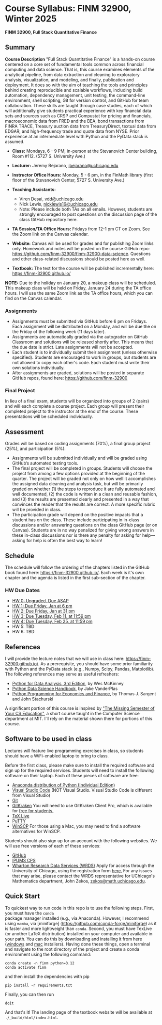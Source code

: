Course Syllabus: FINM 32900, Winter 2025
========================================

**FINM 32900, Full Stack Quantitative Finance**

##  Summary

**Course Description** "Full Stack Quantitative Finance" is a hands-on course
centered on a core set of fundamental tools common across 
financial computing and data science. 
That is, this course examines elements of
the analytical pipeline, from data extraction and cleaning to exploratory
analysis, visualization, and modeling, and finally, publication and deployment.
It does so with the aim of teaching the tools and principles behind creating
reproducible and scalable workflows, including build automation, dependency
management, unit testing, the command-line environment, shell scripting, Git for
version control, and GitHub for team collaboration. These skills are taught
through case studies, each of which will additionally give students practical
experience with key financial data sets and sources such as CRSP and Compustat
for pricing and financials, macroeconomic data from FRED and the BEA, bond
transactions from FINRA TRACE, Treasury auction data from TreasuryDirect,
textual data from EDGAR, and high-frequency trade and quote data from NYSE.
Prior experience at an intermediate level with Python and the PyData stack is
assumed.

- **Class:** Mondays, 6 - 9 PM, in-person at the Stevanovich Center building,
  Room #112. (5727 S. University Ave.)
- **Lecturer:** Jeremy Bejarano, jbejarano@uchicago.edu
- **Instructor Office Hours:** Monday, 5 - 6 pm, in the FinMath library (first floor of the Stevanovich Center, 5727 S. University Ave.)
- **Teaching Assistants:**
  - Viren Desai, vdd@uchicago.edu
  - Nick Lewis, nicklewis16@uchicago.edu
  - Note: Please include both TAs on all emails. However, students are strongly
    encouraged to post questions on the discussion page of the class GitHub
    repository here.

- **TA Session/TA Office Hours:** Fridays from 12-1 pm CT on Zoom. See the Zoom link on the Canvas calendar.

- **Website:** Canvas will be used for grades and for publishing Zoom links
  only. Homework and notes will be posted on the course GitHub repo:
  https://github.com/finm-32900/finm-32900-data-science. Questions and other
  class-related discussions should be posted here as well.
- **Textbook:** The text for the course will be published incrementally here:
  https://finm-32900.github.io/

**NOTE:** Due to the holiday on January 20, a makeup class will be scheduled. This makeup class will be held on Friday, January 24 during the TA office hours. I will use the same Zoom link as the TA office hours, which you can find on the Canvas calendar.


### Assignments

- Assignments must be submitted via GitHub before 6 pm on Fridays. Each
  assignment will be distributed on a Monday, and will be due the on the Friday
  of the following week (11 days later).
- Assignments are automatically graded via the autograder on GitHub Classroom
  and solutions will be released shortly after. This means that the due date is
  strict. Late assignments will not be accepted.
- Each student is to individually submit their assignment (unless otherwise
  specified). Students are encouraged to work in groups, but students are not
  allowed to copy each other's code. Each student must write their own solutions
  individually.
- After assignments are graded, solutions will be posted in separate GitHub
  repos, found here: https://github.com/finm-32900

### Final Project

In lieu of a final exam, students will be organized into groups of 2 (pairs) and
will each complete a course project. Each group will present their completed
project to the instructor at the end of the course. These presentations will be
scheduled individually. 

## Assessment

Grades will be based on coding assignments (70%), a final group project (25%),
and participation (5%). 

- Assignments will be submitted individually and will be graded using GitHub’s
  automated testing tools. 
- The final project will be completed in groups. Students will choose the
  project from among a few options provided at the beginning of the quarter. The
  project will be graded not only on how well it accomplishes the assigned data
  cleaning and analysis task, but will be primarily graded on whether (1) the
  steps to reproduce it are fully automated and well documented, (2) the code is
  written in a clean and reusable fashion, and (3) the results are presented
  clearly and presented in a way that convinces the reader that the results are
  correct. A more specific rubric will be provided in class.
- The participation grade will depend on the positive impacts that a student has
  on the class. These include participating in in-class discussions and/or
  answering questions on the class GitHub page (or on Canvas). Students are in
  no way penalized for giving wrong answers in these in-class discussions nor is
  there any penalty for asking for help—asking for help is often the best way to
  learn!


## Schedule

The schedule will follow the ordering of the chapters listed in the GitHub book
found here: https://finm-32900.github.io/. Each week is it's own chapter and the
agenda is listed in the first sub-section of the chapter.

### HW Due Dates

- [HW 0: Ungraded. Due ASAP](HW0.md)
- [HW 1: Due Friday, Jan  at 6 pm](HW1.md)
- [HW 2: Due Friday, Jan  at 31 pm](HW2.md)
- [HW 3: Due Tuesday, Feb 11, at 11:59 pm](HW3.md)
- [HW 4: Due Tuesday, Feb 25, at 11:59 pm](HW4.md)
- HW 5: TBD
- HW 6: TBD

## References

I will provide the lecture notes that we will use in class here:
https://finm-32900.github.io/. As a prerequisite, you should have some prior
familiarity with Python and the PyData stack (e.g., Numpy, Scipy, Pandas,
Matplotlib). The following references may serve as useful refreshers:

- [Python for Data Analysis, 3rd Edition](https://wesmckinney.com/book/), by Wes
  McKinney
- [Python Data Science
  Handbook](https://jakevdp.github.io/PythonDataScienceHandbook/), by Jake
  VanderPlas
- [Python Programming for Economics and
  Finance](https://python-programming.quantecon.org/intro.html), by Thomas J.
  Sargent and John Stachurski

A significant portion of this course is inspired by ["The Missing Semester of
Your CS Education"](https://missing.csail.mit.edu/), a short course taught in
the Computer Science department at MIT. I'll rely on the material shown there
for portions of this course.


## Software to be used in class

Lectures will feature live programming exercises in class, so students should
have a WiFi-enabled laptop to bring to class.

Before the first class, please make sure to install the required software and
sign up for the required services. Students will need to install the following
software on their laptop. Each of these pieces of software are free:
 - [Anaconda distribution of Python (Individual
   Edition)](https://www.anaconda.com/download)
 - [Visual Studio Code](https://code.visualstudio.com/) (NOT Visual Studio.
   Visual Studio Code is different from Visual Studio)
 - [Git](https://git-scm.com/)
 - [GitKraken](https://www.gitkraken.com/) You will need to use GitKraken Client
   Pro, which is available for [free for
   students.](https://www.gitkraken.com/github-student-developer-pack)
 - [TeX Live](https://tug.org/texlive/)
 - [PuTTY](https://www.putty.org/)
 - [WinSCP](https://winscp.net/eng/download.php) For those using a Mac, you may
   need to find a software alternatives for WinSCP.

Students should also sign up for an account with the following websites. We will
use free versions of each of these services:
 - [GitHub](https://github.com/)
 - [IPUMS CPS](https://cps.ipums.org/cps/)
 - [Wharton Research Data Services (WRDS)](https://wrds-www.wharton.upenn.edu/)
   Apply for access through the University of Chicago, using the registration
   form [here.](https://wrds-www.wharton.upenn.edu/register/) For any issues
   that may arise, please contact the WRDS representative for UChicago's
   Mathematics department, John Zekos, zekos@math.uchicago.edu. 


## Quick Start

To quickest way to run code in this repo is to use the following steps. First, you must have the `conda`  
package manager installed (e.g., via Anaconda). However, I recommend using `mamba`, via [miniforge]
(https://github.com/conda-forge/miniforge) as it is faster and more lightweight than `conda`. Second, you 
must have TexLive (or another LaTeX distribution) installed on your computer and available in your path.
You can do this by downloading and 
installing it from here ([windows](https://tug.org/texlive/windows.html#install) 
and [mac](https://tug.org/mactex/mactex-download.html) installers).
Having done these things, open a terminal and navigate to the root directory of the project and create a 
conda environment using the following command:
```
conda create -n finm python=3.12
conda activate finm
```
and then install the dependencies with pip
```
pip install -r requirements.txt
```
Finally, you can then run 
```
doit
```
And that's it! The landing page of the textbook website will be available at `./_build/html/index.html`.

